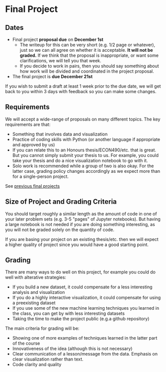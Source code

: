 # Final Project
## Dates
* Final project **proposal due** on **December 1st**
  * The writeup for this can be very short (e.g. 1/2 page or whatever), just so we can all agree on whether it is acceptable.  **It will not be graded.**  If we think that the proposal is inappropriate, or want some clarifications, we will tell you that week.
  * If you decide to work in pairs, then you should say something about how work will be divided and coordinated in the project proposal.
* The final project is **due December 21st**

If you wish to submit a draft at least 1 week prior to the due date, we will get back to you within 3 days with feedback so you can make some changes.

## Requirements
We will accept a wide-range of proposals on many different topics.  The key requirements are that:
* Something that involves data and visualization
* Practice of coding skills with Python (or another language if appropriate and approved by us)
* If you can relate this to an Honours thesis/ECON490/etc. that is great.  But you cannot simply submit your thesis to us.  For example, you could take your thesis and do a nice visualization notebook to go with it.
* Solo work is recommended while a group of two is also okay. For the latter case, grading policy changes accordingly as we expect more than for a single-person project.

See [previous final projects](https://datascience.quantecon.org/projects.html)

## Size of Project and Grading Criteria
You should target roughly a similar length as the amount of code in one of your later problem sets (e.g. 3-5 "pages" of Jupyter notebooks).  But having a large notebook is not needed if you are doing something interesting, as you will not be graded solely on the quantity of code.

If you are basing your project on an existing thesis/etc. then we will expect a higher quality of project since you would have a good starting point.

## Grading 

There are many ways to do well on this project, for example you could do well with alterative strategies:
* If you build a new dataset, it could compensate for a less interesting analysis and visualization
* If you do a highly interactive visualization, it could compensate for using a preexisting dataset
* If you use some of the new machine learning techniques you learned in the class, you can get by with less interesting datasets
* Taking the time to make the project public (e.g.a github repository)

The main criteria for grading will be:
* Showing one of more examples of techniques learned in the latter part of the course
* Innovativeness of the idea (although this is not necessary)
* Clear communication of a lesson/message from the data.  Emphasis on clear visualization rather than text.
* Code clarity and quality
